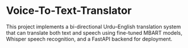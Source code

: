 # Voice-To-Text-Translator
This project implements a bi-directional Urdu–English translation system that can translate both text and speech using fine-tuned MBART models, Whisper speech recognition, and a FastAPI backend for deployment.
